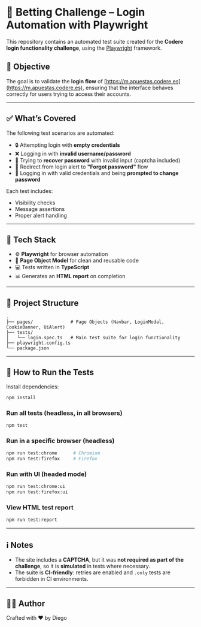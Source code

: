 # 🎯 Betting Challenge – Login Automation with Playwright

This repository contains an automated test suite created for the **Codere login functionality challenge**, using the [Playwright](https://playwright.dev/) framework.

## 📌 Objective

The goal is to validate the **login flow** of [https://m.apuestas.codere.es](https://m.apuestas.codere.es), ensuring that the interface behaves correctly for users trying to access their accounts.

---

## ✅ What’s Covered

The following test scenarios are automated:

* 🔒 Attempting login with **empty credentials**
* ❌ Logging in with **invalid username/password**
* 🔁 Trying to **recover password** with invalid input (captcha included)
* 🔗 Redirect from login alert to **"Forgot password"** flow
* 🔐 Logging in with valid credentials and being **prompted to change password**

Each test includes:

* Visibility checks
* Message assertions
* Proper alert handling

---

## 🧱 Tech Stack

* ⚙️ **Playwright** for browser automation
* 📐 **Page Object Model** for clean and reusable code
* 💻 Tests written in **TypeScript**
* 📊 Generates an **HTML report** on completion

---

## 📁 Project Structure

```
.
├── pages/              # Page Objects (Navbar, LoginModal, CookieBanner, UiAlert)
├── tests/
│   └── login.spec.ts   # Main test suite for login functionality
├── playwright.config.ts
└── package.json
```

---

## 🚀 How to Run the Tests

Install dependencies:

```bash
npm install
```

### Run all tests (headless, in all browsers)

```bash
npm test
```

### Run in a specific browser (headless)

```bash
npm run test:chrome      # Chromium
npm run test:firefox     # Firefox
```

### Run with UI (headed mode)

```bash
npm run test:chrome:ui
npm run test:firefox:ui
```

### View HTML test report

```bash
npm run test:report
```

---

## ℹ️ Notes

* The site includes a **CAPTCHA**, but it was **not required as part of the challenge**, so it is **simulated** in tests where necessary.
* The suite is **CI-friendly**: retries are enabled and `.only` tests are forbidden in CI environments.

---

## 🧑‍💻 Author

Crafted with ❤️ by Diego

